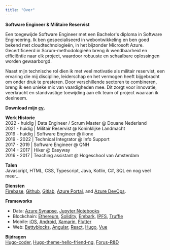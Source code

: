 ```yaml
---
title: "Over"
---
```


__Software Engineer & Militaire Reservist__

Een toegewijde Software Engineer met een Bachelor's diploma in Software Engineering.
Ik ben gespecialiseerd in webontwikkeling en ben goed bekend met cloudtechnologieën, in het bijzonder Microsoft Azure.
Gecertificeerd in Scrum-methodologieën breng ik wendbaarheid en efficiëntie naar elk project, waardoor robuuste en schaalbare oplossingen worden gewaarborgd.

Naast mijn technische rol dien ik met veel motivatie als militair reservist, een ervaring die mij discipline, leiderschap en het vermogen heeft bijgebracht om onder druk te presteren.
Door verschillende sectoren te combineren, breng ik een unieke mix van vaardigheden mee. Dit zorgt voor innovatie, veerkracht en standvastige toewijding aan elk team of project waaraan ik deelneem.

__Download mijn [cv](https://drive.google.com/uc?export=download&id=1NMcwfurrZ_74_xQFppRGzY2BKrOTfCd-).__

__Werk Historie__  
2022 - huidig | Data Engineer / Scrum Master @ Douane Nederland  
2021 - huidig | Militair Reservist @ Koninklijke Landmacht  
2019 - huidig | Software Engineer @ ilionx  
2019 - 2022 | Technical Integrator @ Info Support  
2017 - 2019 | Software Engineer @ QNH  
2014 - 2017 | Hiker @ Easyway  
2016 - 2017 | Teaching assistant @ Hogeschool van Amsterdam   

__Talen__   
Javascript, HTML, CSS, Typescript, Java, Kotlin, C#, SQL en nog veel meer...

__Diensten__    
[Firebase](https://firebase.google.com/), [Github](https://github.com/Reijnn), [Gitlab](https://gitlab.com/Reijnn), [Azure Portal](https://portal.asure.com), and [Azure DevOps](https://azure.microsoft.com/en-us/services/devops/).

__Frameworks__  
* Data: [Azure Synapse](https://azure.microsoft.com/nl-nl/products/synapse-analytics), [Jupyter Notebooks](https://jupyter.org/)
* Blockchain: [Ethereum](https://www.ethereum.org/), [Solidity](http://solidity.readthedocs.io), [Embark](https://github.com/embark-framework/embark), [IPFS](https://ipfs.io/), [Truffle](http://truffleframework.com/)
* Mobile: [iOS](https://developer.apple.com/), [Android](https://developer.android.com/), [Xamarin](https://www.xamarin.com/), [Flutter](https://flutter.io/)
* Web: [Bettyblocks](https://www.bettyblocks.com/), [Angular](https://angular.io/), [React](https://reactjs.org/), [Hugo](https://gohugo.io/), [Vue](https://vuejs.org/)

__Bijdragen__   
[Hugo-coder](https://github.com/luizdepra/hugo-coder/commits?author=Reijnn), [Hugo-theme-hello-friend-ng](https://github.com/rhazdon/hugo-theme-hello-friend-ng/commits?author=Reijnn), [Forus-R&D](https://github.com/teamforus/research-and-development/commits?author=Reijnn)